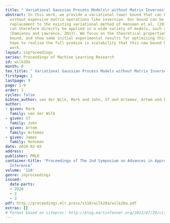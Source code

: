 ```yaml
---
title: " Variational Gaussian Process Models\r without Matrix Inverses"
abstract: In this work, we provide a variational lower bound that can be computed
  without expensive matrix operations like inversion. Our bound can be used as a drop-in
  replacement to the existing variational method of Hensman et al. (2013, 2015), and
  can therefore directly be applied in a wide variety of models, such as deep GPs
  (Damianou and Lawrence, 2013). We focus on the theoretical properties of this new
  bound, and show some initial experimental results for optimising this bound. We
  hope to realise the full promise in scalability that this new bound has in future
  work.
layout: inproceedings
series: Proceedings of Machine Learning Research
id: wilk20a
month: 0
tex_title: " Variational Gaussian Process Models without Matrix Inverses"
firstpage: 1
lastpage: 9
page: 1-9
order: 1
cycles: false
bibtex_author: van der Wilk, Mark and John, ST and Artemev, Artem and Hensman, James
author:
- given: Mark
  family: van der Wilk
- given: ST
  family: John
- given: Artem
  family: Artemev
- given: James
  family: Hensman
date: 2020-02-03
address: 
publisher: PMLR
container-title: "Proceedings of The 2nd Symposium on Advances in Approximate Bayesian
  Inference"
volume: '118'
genre: inproceedings
issued:
  date-parts:
  - 2020
  - 2
  - 3
pdf: http://proceedings.mlr.press/v118/wilk20a/wilk20a.pdf
extras: []
# Format based on citeproc: http://blog.martinfenner.org/2013/07/30/citeproc-yaml-for-bibliographies/
---
```

